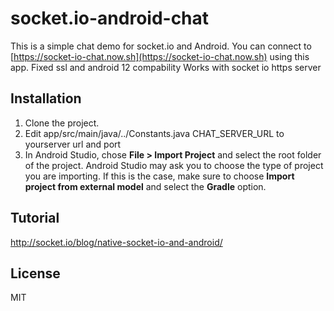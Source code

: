 # socket.io-android-chat

This is a simple chat demo for socket.io and Android. You can connect to [https://socket-io-chat.now.sh](https://socket-io-chat.now.sh) using this app.
Fixed ssl and android 12 compability
Works with socket io https server

## Installation

1. Clone the project.
2. Edit app/src/main/java/../Constants.java CHAT_SERVER_URL to yourserver url and port
3. In Android Studio, chose **File > Import Project** and select the root folder of the project.
   Android Studio may ask you to choose the type of project you are importing. If this is the case, make sure to choose **Import project from external model** and select the **Gradle** option.

## Tutorial

http://socket.io/blog/native-socket-io-and-android/

 

## License

MIT

